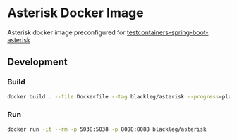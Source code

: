 # Asterisk Docker Image

Asterisk docker image preconfigured for [testcontainers-spring-boot-asterisk](https://github.com/hectorespert/testcontainers-spring-boot-asterisk)

## Development

### Build

```bash
docker build . --file Dockerfile --tag blackleg/asterisk --progress=plain
```

### Run

```bash
docker run -it --rm -p 5038:5038 -p 8088:8088 blackleg/asterisk
```
